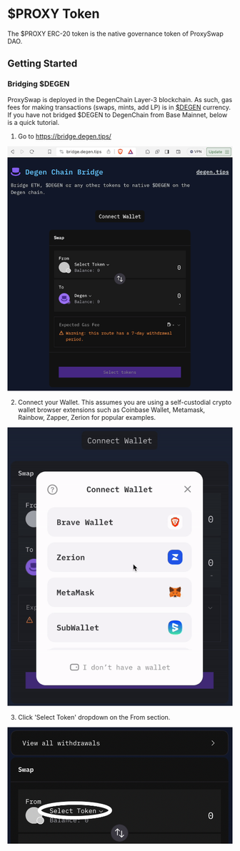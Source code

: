 # $PROXY Token

The $PROXY ERC-20 token is the native governance token of ProxySwap DAO.

## Getting Started

### Bridging $DEGEN 

ProxySwap is deployed in the DegenChain Layer-3 blockchain. As such, gas fees for making transactions (swaps, mints, add LP) is in [$DEGEN](https://dexscreener.com/base/0xc9034c3e7f58003e6ae0c8438e7c8f4598d5acaa) currency. If you have not bridged $DEGEN to DegenChain from Base Mainnet, below is a quick tutorial.

1. Go to https://bridge.degen.tips/ 

![DegenChain Bridge website](./docs/images/degenchain-bridge.png)

2. Connect your Wallet. This assumes you are using a self-custodial crypto wallet browser extensions such as Coinbase Wallet, Metamask, Rainbow, Zapper, Zerion for popular examples.

![Connect your Wallet](./docs/images/connect-wallet.gif)

3. Click 'Select Token' dropdown on the From section.

![From Token](./docs/images/from-token.png)
